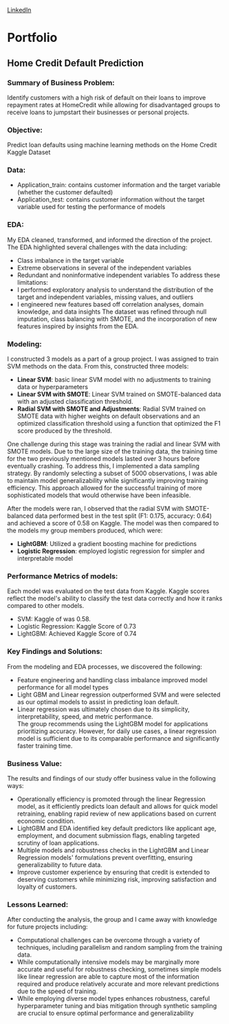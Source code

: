 [LinkedIn](https://www.linkedin.com/in/dan-powell-13870a96/)

# Portfolio

## Home Credit Default Prediction

### Summary of Business Problem: 
Identify customers with a high risk of default on their loans to improve repayment rates at HomeCredit while allowing for disadvantaged groups to receive loans to jumpstart
their businesses or personal projects. 

### Objective: 
Predict loan defaults using machine learning methods on the Home Credit Kaggle Dataset

### Data: 
-	Application_train: contains customer information and the target variable (whether the customer defaulted)
-	Application_test: contains customer information without the target variable used for testing the performance of models

### EDA: 
My EDA cleaned, transformed, and informed the direction of the project. The EDA highlighted several challenges with the data including:
-	Class imbalance in the target variable
-	Extreme observations in several of the independent variables
-	Redundant and noninformative independent variables
To address these limitations:
-	I performed exploratory analysis to understand the distribution of the target and independent variables, missing values, and outliers
-	I engineered new features based off correlation analyses, domain knowledge, and data insights
The dataset was refined through null imputation, class balancing with SMOTE, and the incorporation of new features inspired by insights from the EDA.

### Modeling:
I constructed 3 models as a part of a group project. I was assigned to train SVM methods on the data. 
From this, constructed three models:
-	**Linear SVM**: basic linear SVM model with no adjustments to training data or hyperparameters
-	**Linear SVM with SMOTE**: Linear SVM trained on SMOTE-balanced data with an adjusted classification threshold.
-	**Radial SVM with SMOTE and Adjustments**: Radial SVM trained on SMOTE data with higher weights on default observations and an optimized classification threshold using a function that optimized the F1 score produced by the threshold.

One challenge during this stage was training the radial and linear SVM with SMOTE models. Due to the large size of the training data, the training time for the two previously mentioned models 
lasted over 3 hours before eventually crashing. To address this, I implemented a data sampling strategy. By randomly selecting a subset of 5000 observations, I was able to maintain model generalizability
while significantly improving training efficiency. This approach allowed for the successful training of more sophisticated models that would otherwise have been infeasible.

After the models were ran, I observed that the radial SVM with SMOTE-balanced data performed best in the test split (F1: 0.175, accuracy: 0.64) and achieved a score of 0.58 on Kaggle. 
The model was then compared to the models my group members produced, which were:
-	**LightGBM**: Utilized a gradient boosting machine for predictions
-	**Logistic Regression**: employed logistic regression for simpler and interpretable model

### Performance Metrics of models:
Each model was evaluated on the test data from Kaggle. Kaggle scores reflect the model's ability to classify the test data correctly and how it ranks compared to other models.
-	SVM: Kaggle of was 0.58.
-	Logistic Regression: Kaggle Score of 0.73
-	LightGBM: Achieved Kaggle Score of 0.74

### Key Findings and Solutions:
From the modeling and EDA processes, we discovered the following: 
-	Feature engineering and handling class imbalance improved model performance for all model types
-	Light GBM and Linear regression outperformed SVM and were selected as our optimal models to assist in predicting loan default.
-	Linear regression was ultimately chosen due to its simplicity, interpretability, speed, and metric performance.  
The group recommends using the LightGBM model for applications prioritizing accuracy. However, for daily use cases, a linear regression model 
is sufficient due to its comparable performance and significantly faster training time.

### Business Value:
The results and findings of our study offer business value in the following ways:
-	Operationally efficiency is promoted through the linear Regression model, as it efficiently predicts loan default and allows for quick model retraining, enabling rapid review of new applications based on current economic condition.
-	LightGBM and EDA identified key default predictors like applicant age, employment, and document submission flags, enabling targeted scrutiny of loan applications.
-	Multiple models and robustness checks in the LightGBM and Linear Regression models' formulations prevent overfitting, ensuring generalizability to future data.
-	Improve customer experience by ensuring that credit is extended to deserving customers while minimizing risk, improving satisfaction and loyalty of customers. 

### Lessons Learned:
After conducting the analysis, the group and I came away with knowledge for future projects including: 
-	Computational challenges can be overcome through a variety of techniques, including parallelism and random sampling from the training data.
-	While computationally intensive models may be marginally more accurate and useful for robustness checking, sometimes simple models like linear regression are able to capture
most of the information required and produce relatively accurate and more relevant predictions due to the speed of training.
-	While employing diverse model types enhances robustness, careful hyperparameter tuning and bias mitigation through synthetic sampling are crucial to ensure optimal performance and generalizability
